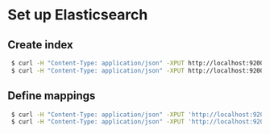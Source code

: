 # Set up Elasticsearch

## Create index

```bash
 $ curl -H "Content-Type: application/json" -XPUT http://localhost:9200/tweet?pretty -d @analysis.json
 $ curl -H "Content-Type: application/json" -XPUT http://localhost:9200/geo?pretty -d @analysis.json
```

## Define mappings

```bash
 $ curl -H "Content-Type: application/json" -XPUT 'http://localhost:9200/tweet/_mapping?pretty' -d @tweet.json
 $ curl -H "Content-Type: application/json" -XPUT 'http://localhost:9200/geo/_mapping?pretty' -d @geo.json
```
